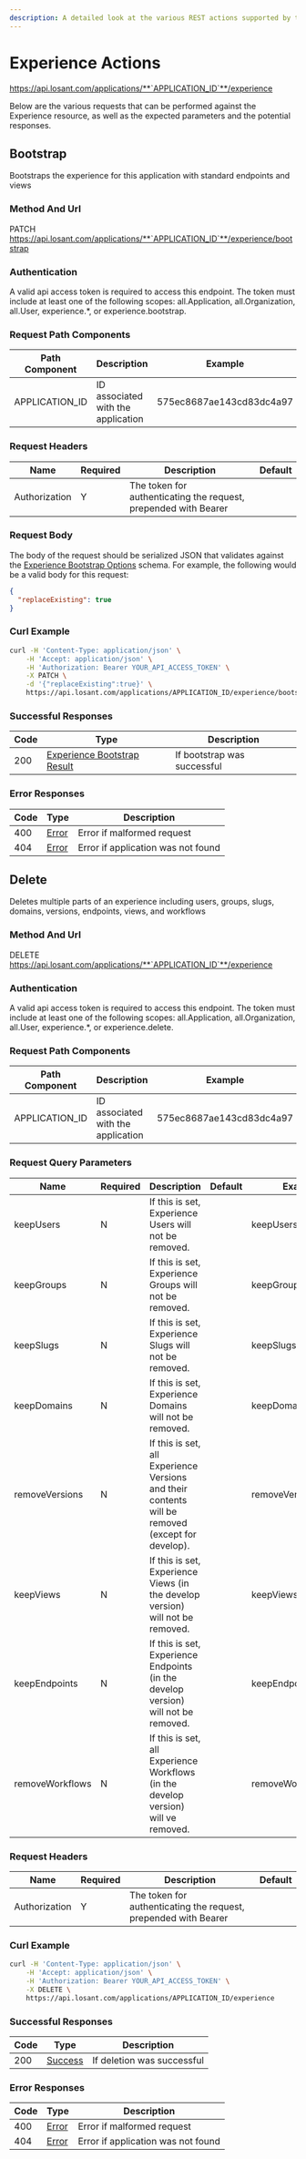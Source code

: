 ```yaml
---
description: A detailed look at the various REST actions supported by the Experience resource of the Losant API. Learn more.
---
```


# Experience Actions

https://api.losant.com/applications/**`APPLICATION_ID`**/experience

Below are the various requests that can be performed against the
Experience resource, as well as the expected
parameters and the potential responses.

## Bootstrap

Bootstraps the experience for this application with standard endpoints and views

### Method And Url <a name="bootstrap-method-url"></a>

PATCH https://api.losant.com/applications/**`APPLICATION_ID`**/experience/bootstrap

### Authentication <a name="bootstrap-authentication"></a>

A valid api access token is required to access this endpoint. The token must
include at least one of the following scopes:
all.Application, all.Organization, all.User, experience.*, or experience.bootstrap.

### Request Path Components <a name="bootstrap-path-components"></a>

| Path Component | Description | Example |
| -------------- | ----------- | ------- |
| APPLICATION_ID | ID associated with the application | 575ec8687ae143cd83dc4a97 |

### Request Headers <a name="bootstrap-headers"></a>

| Name | Required | Description | Default |
| ---- | -------- | ----------- | ------- |
| Authorization | Y | The token for authenticating the request, prepended with Bearer | |

### Request Body <a name="bootstrap-body"></a>

The body of the request should be serialized JSON that validates against
the [Experience Bootstrap Options](schemas.md#experience-bootstrap-options) schema. For example, the following would be a
valid body for this request:

```json
{
  "replaceExisting": true
}
```

### Curl Example <a name="bootstrap-curl-example"></a>

```bash
curl -H 'Content-Type: application/json' \
    -H 'Accept: application/json' \
    -H 'Authorization: Bearer YOUR_API_ACCESS_TOKEN' \
    -X PATCH \
    -d '{"replaceExisting":true}' \
    https://api.losant.com/applications/APPLICATION_ID/experience/bootstrap
```

### Successful Responses <a name="bootstrap-successful-responses"></a>

| Code | Type | Description |
| ---- | ---- | ----------- |
| 200 | [Experience Bootstrap Result](schemas.md#experience-bootstrap-result) | If bootstrap was successful |

### Error Responses <a name="bootstrap-error-responses"></a>

| Code | Type | Description |
| ---- | ---- | ----------- |
| 400 | [Error](schemas.md#error) | Error if malformed request |
| 404 | [Error](schemas.md#error) | Error if application was not found |

## Delete

Deletes multiple parts of an experience including users, groups, slugs, domains, versions, endpoints, views, and workflows

### Method And Url <a name="delete-method-url"></a>

DELETE https://api.losant.com/applications/**`APPLICATION_ID`**/experience

### Authentication <a name="delete-authentication"></a>

A valid api access token is required to access this endpoint. The token must
include at least one of the following scopes:
all.Application, all.Organization, all.User, experience.*, or experience.delete.

### Request Path Components <a name="delete-path-components"></a>

| Path Component | Description | Example |
| -------------- | ----------- | ------- |
| APPLICATION_ID | ID associated with the application | 575ec8687ae143cd83dc4a97 |

### Request Query Parameters <a name="delete-query-params"></a>

| Name | Required | Description | Default | Example |
| ---- | -------- | ----------- | ------- | ------- |
| keepUsers | N | If this is set, Experience Users will not be removed. |  | keepUsers&#x3D;true |
| keepGroups | N | If this is set, Experience Groups will not be removed. |  | keepGroups&#x3D;true |
| keepSlugs | N | If this is set, Experience Slugs will not be removed. |  | keepSlugs&#x3D;true |
| keepDomains | N | If this is set, Experience Domains will not be removed. |  | keepDomains&#x3D;true |
| removeVersions | N | If this is set, all Experience Versions and their contents will be removed (except for develop). |  | removeVersions&#x3D;true |
| keepViews | N | If this is set, Experience Views (in the develop version) will not be removed. |  | keepViews&#x3D;true |
| keepEndpoints | N | If this is set, Experience Endpoints (in the develop version) will not be removed. |  | keepEndpoints&#x3D;true |
| removeWorkflows | N | If this is set, all Experience Workflows (in the develop version) will ve removed. |  | removeWorkflows&#x3D;true |

### Request Headers <a name="delete-headers"></a>

| Name | Required | Description | Default |
| ---- | -------- | ----------- | ------- |
| Authorization | Y | The token for authenticating the request, prepended with Bearer | |

### Curl Example <a name="delete-curl-example"></a>

```bash
curl -H 'Content-Type: application/json' \
    -H 'Accept: application/json' \
    -H 'Authorization: Bearer YOUR_API_ACCESS_TOKEN' \
    -X DELETE \
    https://api.losant.com/applications/APPLICATION_ID/experience
```

### Successful Responses <a name="delete-successful-responses"></a>

| Code | Type | Description |
| ---- | ---- | ----------- |
| 200 | [Success](schemas.md#success) | If deletion was successful |

### Error Responses <a name="delete-error-responses"></a>

| Code | Type | Description |
| ---- | ---- | ----------- |
| 400 | [Error](schemas.md#error) | Error if malformed request |
| 404 | [Error](schemas.md#error) | Error if application was not found |
